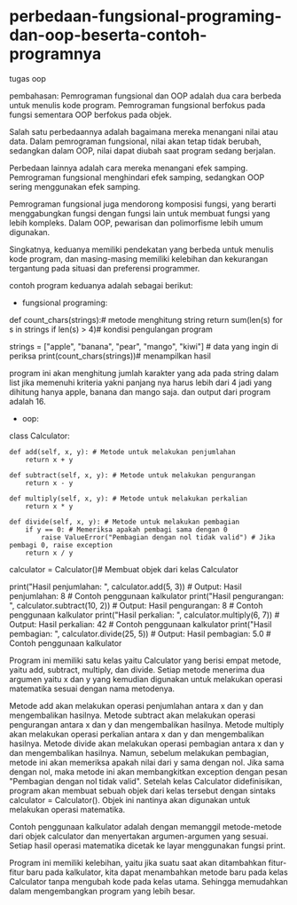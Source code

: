 # perbedaan-fungsional-programing-dan-oop-beserta-contoh-programnya
tugas oop 

pembahasan:
Pemrograman fungsional dan OOP adalah dua cara berbeda untuk menulis kode program. Pemrograman fungsional berfokus pada fungsi sementara OOP berfokus pada objek.

Salah satu perbedaannya adalah bagaimana mereka menangani nilai atau data. Dalam pemrograman fungsional, nilai akan tetap tidak berubah, sedangkan dalam OOP, nilai dapat diubah saat program sedang berjalan.

Perbedaan lainnya adalah cara mereka menangani efek samping. Pemrograman fungsional menghindari efek samping, sedangkan OOP sering menggunakan efek samping.

Pemrograman fungsional juga mendorong komposisi fungsi, yang berarti menggabungkan fungsi dengan fungsi lain untuk membuat fungsi yang lebih kompleks. Dalam OOP, pewarisan dan polimorfisme lebih umum digunakan.

Singkatnya, keduanya memiliki pendekatan yang berbeda untuk menulis kode program, dan masing-masing memiliki kelebihan dan kekurangan tergantung pada situasi dan preferensi programmer. 

contoh program keduanya adalah sebagai berikut:

- fungsional programing:


def count_chars(strings):# metode menghitung string
    return sum(len(s) for s in strings if len(s) > 4)# kondisi pengulangan program
    
strings = ["apple", "banana", "pear", "mango", "kiwi"] # data yang ingin di periksa
print(count_chars(strings))# menampilkan hasil

program ini akan menghitung jumlah karakter yang ada pada string dalam list jika memenuhi kriteria yakni panjang nya harus lebih dari 4 jadi yang dihitung hanya apple, banana dan mango saja. dan output dari program adalah 16.

- oop:

class Calculator:

    def add(self, x, y): # Metode untuk melakukan penjumlahan
        return x + y
    
    def subtract(self, x, y): # Metode untuk melakukan pengurangan
        return x - y
    
    def multiply(self, x, y): # Metode untuk melakukan perkalian
        return x * y
    
    def divide(self, x, y): # Metode untuk melakukan pembagian
        if y == 0: # Memeriksa apakah pembagi sama dengan 0
            raise ValueError("Pembagian dengan nol tidak valid") # Jika pembagi 0, raise exception
        return x / y

calculator = Calculator()# Membuat objek dari kelas Calculator

print("Hasil penjumlahan: ", calculator.add(5, 3)) # Output: Hasil penjumlahan: 8 # Contoh penggunaan kalkulator
print("Hasil pengurangan: ", calculator.subtract(10, 2)) # Output: Hasil pengurangan: 8 # Contoh penggunaan kalkulator
print("Hasil perkalian: ", calculator.multiply(6, 7)) # Output: Hasil perkalian: 42 # Contoh penggunaan kalkulator
print("Hasil pembagian: ", calculator.divide(25, 5)) # Output: Hasil pembagian: 5.0 # Contoh penggunaan kalkulator

Program ini memiliki satu kelas yaitu Calculator yang berisi empat metode, yaitu add, subtract, multiply, dan divide. Setiap metode menerima dua argumen yaitu x dan y yang kemudian digunakan untuk melakukan operasi matematika sesuai dengan nama metodenya.

Metode add akan melakukan operasi penjumlahan antara x dan y dan mengembalikan hasilnya.
Metode subtract akan melakukan operasi pengurangan antara x dan y dan mengembalikan hasilnya.
Metode multiply akan melakukan operasi perkalian antara x dan y dan mengembalikan hasilnya.
Metode divide akan melakukan operasi pembagian antara x dan y dan mengembalikan hasilnya. Namun, sebelum melakukan pembagian, metode ini akan memeriksa apakah nilai dari y sama dengan nol. Jika sama dengan nol, maka metode ini akan membangkitkan exception dengan pesan "Pembagian dengan nol tidak valid".
Setelah kelas Calculator didefinisikan, program akan membuat sebuah objek dari kelas tersebut dengan sintaks calculator = Calculator(). Objek ini nantinya akan digunakan untuk melakukan operasi matematika.

Contoh penggunaan kalkulator adalah dengan memanggil metode-metode dari objek calculator dan menyertakan argumen-argumen yang sesuai. Setiap hasil operasi matematika dicetak ke layar menggunakan fungsi print.

Program ini memiliki kelebihan, yaitu jika suatu saat akan ditambahkan fitur-fitur baru pada kalkulator, kita dapat menambahkan metode baru pada kelas Calculator tanpa mengubah kode pada kelas utama. Sehingga memudahkan dalam mengembangkan program yang lebih besar.



